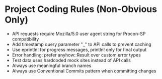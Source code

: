 # Project Coding Rules (Non-Obvious Only)

- API requests require Mozilla/5.0 user agent string for Procon-SP compatibility
- Add timestamp query parameter "_" to API calls to prevent caching
- Use eprintln! for progress messages, println! only for final output
- Error handling: prefer anyhow::Result over custom error types
- Test data uses hardcoded mock sites instead of API calls
- Always use meaningful branch names
- Always use Conventional Commits pattern when committing changes